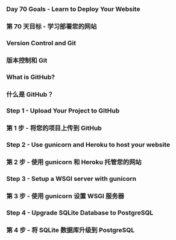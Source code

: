 ### Day 70 Goals - Learn to Deploy Your Website
### 第 70 天目标 - 学习部署您的网站

### Version Control and Git
### 版本控制和 Git

### What is GitHub?
### 什么是 GitHub？

### Step 1 - Upload Your Project to GitHub
### 第 1 步 - 将您的项目上传到 GitHub

### Step 2 - Use gunicorn and Heroku to host your website
### 第 2 步 - 使用 gunicorn 和 Heroku 托管您的网站

### Step 3 - Setup a WSGI server with gunicorn
### 第 3 步 - 使用 gunicorn 设置 WSGI 服务器

### Step 4 - Upgrade SQLite Database to PostgreSQL
### 第 4 步 - 将 SQLite 数据库升级到 PostgreSQL

